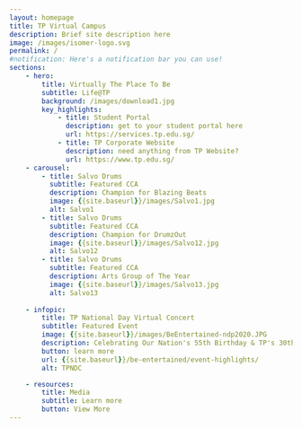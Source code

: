```yaml
---
layout: homepage
title: TP Virtual Campus
description: Brief site description here
image: /images/isomer-logo.svg
permalink: /
#notification: Here's a notification bar you can use!
sections:
    - hero:
        title: Virtually The Place To Be
        subtitle: Life@TP
        background: /images/download1.jpg
        key_highlights:
            - title: Student Portal
              description: get to your student portal here
              url: https://services.tp.edu.sg/
            - title: TP Corporate Website
              description: need anything from TP Website?
              url: https://www.tp.edu.sg/
    - carousel:
        - title: Salvo Drums
          subtitle: Featured CCA
          description: Champion for Blazing Beats
          image: {{site.baseurl}}/images/Salvo1.jpg  
          alt: Salvo1
        - title: Salvo Drums
          subtitle: Featured CCA
          description: Champion for DrumzOut
          image: {{site.baseurl}}/images/Salvo12.jpg
          alt: Salvo12
        - title: Salvo Drums
          subtitle: Featured CCA
          description: Arts Group of The Year
          image: {{site.baseurl}}/images/Salvo13.jpg
          alt: Salvo13
    
    - infopic:
        title: TP National Day Virtual Concert
        subtitle: Featured Event
        image: {{site.baseurl}}/images/BeEntertained-ndp2020.JPG
        description: Celebrating Our Nation's 55th Birthday & TP's 30th Anniversary!
        button: learn more
        url: {{site.baseurl}}/be-entertained/event-highlights/
        alt: TPNDC

    - resources:
        title: Media
        subtitle: Learn more
        button: View More
---
```

